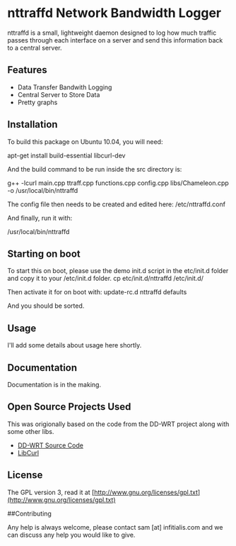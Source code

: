 # nttraffd Network Bandwidth Logger

nttraffd is a small, lightweight daemon designed to log how much traffic passes through each interface on a server and send this information back to a central server.

## Features

  * Data Transfer Bandwith Logging
  * Central Server to Store Data
  * Pretty graphs

## Installation

To build this package on Ubuntu 10.04, you will need:

apt-get install build-essential libcurl-dev

And the build command to be run inside the src directory is:

 g++ -lcurl main.cpp ttraff.cpp functions.cpp config.cpp libs/Chameleon.cpp -o /usr/local/bin/nttraffd
 
The config file then needs to be created and edited here:
 /etc/nttraffd.conf
 
And finally, run it with:

 /usr/local/bin/nttraffd
 
## Starting on boot

To start this on boot, please use the demo init.d script in the etc/init.d folder and copy it to your /etc/init.d folder.
 cp etc/init.d/nttraffd /etc/init.d/

Then activate it for on boot with:
 update-rc.d nttraffd defaults
 
And you should be sorted.
    
## Usage

I'll add some details about usage here shortly.

## Documentation

Documentation is in the making. 

## Open Source Projects Used

This was origionally based on the code from the DD-WRT project along with some other libs.

 * [DD-WRT Source Code](http://svn.dd-wrt.com:8000/)
 * [LibCurl](http://curl.haxx.se/libcurl/)

## License

The GPL version 3, read it at [http://www.gnu.org/licenses/gpl.txt](http://www.gnu.org/licenses/gpl.txt)

##Contributing

Any help is always welcome, please contact sam [at] infitialis.com and we can discuss any help you would like to give.
